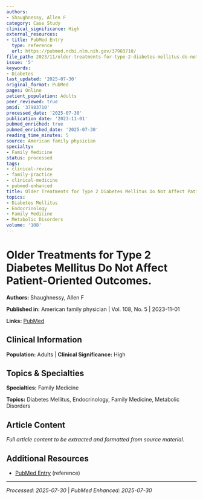 ```yaml
---
authors:
- Shaughnessy, Allen F
category: Case Study
clinical_significance: High
external_resources:
- title: PubMed Entry
  type: reference
  url: https://pubmed.ncbi.nlm.nih.gov/37983710/
file_path: 2023/11/older-treatments-for-type-2-diabetes-mellitus-do-not-affect.md
issue: '5'
keywords:
- Diabetes
last_updated: '2025-07-30'
original_format: PubMed
pages: Online
patient_population: Adults
peer_reviewed: true
pmid: '37983710'
processed_date: '2025-07-30'
publication_date: '2023-11-01'
pubmed_enriched: true
pubmed_enriched_date: '2025-07-30'
reading_time_minutes: 5
source: American family physician
specialty:
- Family Medicine
status: processed
tags:
- clinical-review
- family-practice
- clinical-medicine
- pubmed-enhanced
title: Older Treatments for Type 2 Diabetes Mellitus Do Not Affect Patient-Oriented Outcomes.
topics:
- Diabetes Mellitus
- Endocrinology
- Family Medicine
- Metabolic Disorders
volume: '108'
---
```


# Older Treatments for Type 2 Diabetes Mellitus Do Not Affect Patient-Oriented Outcomes.

**Authors:** Shaughnessy, Allen F

**Published in:** American family physician | Vol. 108, No. 5 | 2023-11-01

**Links:** [PubMed](https://pubmed.ncbi.nlm.nih.gov/37983710/)

## Clinical Information

**Population:** Adults | **Clinical Significance:** High

## Topics & Specialties

**Specialties:** Family Medicine

**Topics:** Diabetes Mellitus, Endocrinology, Family Medicine, Metabolic Disorders

## Article Content

*Full article content to be extracted and formatted from source material.*

## Additional Resources

- [PubMed Entry](https://pubmed.ncbi.nlm.nih.gov/37983710/) (reference)

---

*Processed: 2025-07-30* | *PubMed Enhanced: 2025-07-30*
